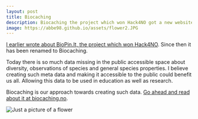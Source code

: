 ```yaml
---
layout: post
title: Biocaching
description: Biocaching the project which won Hack4NO got a new website.
image: https://abbe98.github.io/assets/flower2.JPG
---
```


[I earlier wrote about BioPin.It, the project which won Hack4NO](https://abbe98.github.io/blog/2015/07/01/hack4no/). Since then it has been renamed to Biocaching.

Today there is so much data missing in the public accessible space about diversity, observations of species and general species properties. I believe creating such meta data and making it accessible to the public could benefit us all. Allowing this data to be used in education as well as research.

Biocaching is our approach towards creating such data. [Go ahead and read about it at biocaching.no](http://biocaching.no/).

![Just a picture of a flower](https://abbe98.github.io/assets/flower2.JPG)
